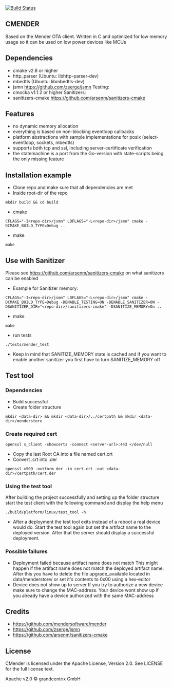 [![Build Status](https://travis-ci.org/grandcentrix/cmender.svg?branch=master)](https://travis-ci.org/grandcentrix/cmender)
## CMENDER
Based on the Mender OTA client. Written in C and optimized for low memory usage so it can be used on low power devices like MCUs

## Dependencies
* cmake v2.8 or higher
* http_parser (Ubuntu: libhttp-parser-dev)
* mbedtls (Ubuntu: libmbedtls-dev)
* jsmn https://github.com/zserge/jsmn
Testing:  
* cmocka v1.1.2 or higher
Sanitizers:  
* sanitizers-cmake https://github.com/arsenm/sanitizers-cmake

## Features
* no dynamic memory allocation
* everything is based on non-blocking eventloop callbacks
* platform abstractions with sample implementations for posix (select-eventloop, sockets, mbedtls)
* supports both tcp and ssl, including server-certificate verification
* the statemachine is a port from the Go-version with state-scripts being the only missing feature

## Installation example
* Clone repo and make sure that all dependencies are met
* Inside root-dir of the repo
```
mkdir build && cd build
```
* cmake
```
CFLAGS="-I<repo-dir>/jsmn" LDFLAGS="-L<repo-dir>/jsmn" cmake -DCMAKE_BUILD_TYPE=Debug ..
```
* make
```
make
```

## Use with Sanitizer
Please see https://github.com/arsenm/sanitizers-cmake on what sanitizers can be enabled
* Example for Sanitizer memory:
```
CFLAGS="-I<repo-dir>/jsmn" LDFLAGS="-L<repo-dir>/jsmn" cmake -DCMAKE_BUILD_TYPE=Debug -DENABLE_TESTING=ON -DENABLE_SANITIZER=ON -DSANITIZER_DIR="<repo-dir>/sanitizers-cmake" -DSANITIZE_MEMORY=On ..
```
* make
```
make
```
* run tests
```
./tests/mender_test
```
* Keep in mind that SANITIZE_MEMORY state is cached and if you want to enable another sanitizer you first have to turn SANITIZE_MEMORY off


## Test tool
### Dependencies
* Build successful
* Create folder structure
```
mkdir <data-dir> && mkdir <data-dir>/../certpath && mkdir <data-dir>/menderstore
```

### Create required cert
```
openssl s_client -showcerts -connect <server-url>:443 </dev/null
```
* Copy the last Root CA into a file named cert.crt
* Convert .crt into .der
```
openssl x509 -outform der -in cert.crt -out <data-dir>/certpath/cert.der
```

### Using the test tool
After building the project successfully and setting up the folder structure start the test client with the following command and display the help menu
```
./build/platform/linux/test_tool -h
```

* After a deployment the test tool exits instead of a reboot a real device would do. Start the test tool again but set the artifact name to the deployed version. After that the server should display a successful deployment.

### Possible failures
* Deployment failed because artifact name does not match
This might happen if the artifact name does not match the deployed artifact name. After this you have to delete the file upgrade_available located in data/menderstore/ or set it's contents to 0x00 using a hex-editor
* Device does not show up to server
If you try to authorize a new device make sure to change the MAC-address. Your device wont show up if you already have a device authorized with the same MAC-address

## Credits
* https://github.com/mendersoftware/mender
* https://github.com/zserge/jsmn
* https://github.com/arsenm/sanitizers-cmake


## License
CMender is licensed under the Apache License, Version 2.0. See LICENSE for the full license text.

Apache v2.0 © grandcentrix GmbH
